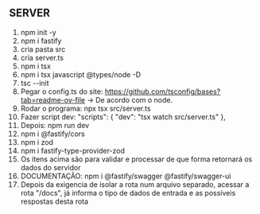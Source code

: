 ## SERVER

1. npm init -y
2. npm i fastify
3. cria pasta src
4. cria server.ts
5. npm i tsx
6. npm i tsx javascript @types/node -D
7. tsc --init
8. Pegar o config.ts do site: https://github.com/tsconfig/bases?tab=readme-ov-file      -> De acordo com o node.
9. Rodar o programa: npx tsx src/server.ts
10. Fazer script dev:
 "scripts": {
    "dev": "tsx watch src/server.ts"
  },
11. Depois: npm run dev
12. npm i @fastify/cors
13. npm i zod
14. npm i fastify-type-provider-zod
15. Os itens acima são para validar e processar de que forma retornará os dados do servidor
16. DOCUMENTAÇÃO: npm i @fastify/swagger @fastify/swagger-ui
17. Depois da exigencia de isolar a rota num arquivo separado, acessar a rota "/docs", já informa o tipo de dados de entrada e as possíveis respostas desta rota